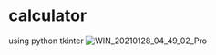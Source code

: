 # calculator
using python tkinter
![WIN_20210128_04_49_02_Pro](https://user-images.githubusercontent.com/91788875/135755669-a20a8ed8-65ed-4d49-8b6a-96971ebb1081.jpg)
